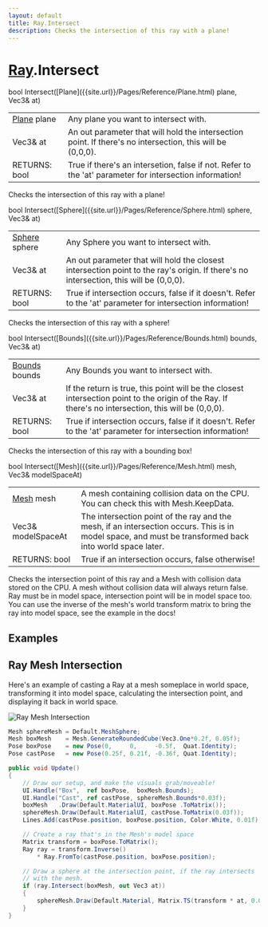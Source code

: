 ```yaml
---
layout: default
title: Ray.Intersect
description: Checks the intersection of this ray with a plane!
---
```

# [Ray]({{site.url}}/Pages/Reference/Ray.html).Intersect

<div class='signature' markdown='1'>
bool Intersect([Plane]({{site.url}}/Pages/Reference/Plane.html) plane, Vec3& at)
</div>

|  |  |
|--|--|
|[Plane]({{site.url}}/Pages/Reference/Plane.html) plane|Any plane you want to intersect with.|
|Vec3& at|An out parameter that will hold the intersection              point. If there's no intersection, this will be (0,0,0).|
|RETURNS: bool|True if there's an intersetion, false if not. Refer to the 'at' parameter for intersection information!|

Checks the intersection of this ray with a plane!
<div class='signature' markdown='1'>
bool Intersect([Sphere]({{site.url}}/Pages/Reference/Sphere.html) sphere, Vec3& at)
</div>

|  |  |
|--|--|
|[Sphere]({{site.url}}/Pages/Reference/Sphere.html) sphere|Any Sphere you want to intersect with.|
|Vec3& at|An out parameter that will hold the closest              intersection point to the ray's origin. If there's no              intersection, this will be (0,0,0).|
|RETURNS: bool|True if intersection occurs, false if it doesn't. Refer to the 'at' parameter for intersection information!|

Checks the intersection of this ray with a sphere!
<div class='signature' markdown='1'>
bool Intersect([Bounds]({{site.url}}/Pages/Reference/Bounds.html) bounds, Vec3& at)
</div>

|  |  |
|--|--|
|[Bounds]({{site.url}}/Pages/Reference/Bounds.html) bounds|Any Bounds you want to intersect with.|
|Vec3& at|If the return is true, this point will be the              closest intersection point to the origin of the Ray. If there's              no intersection, this will be (0,0,0).|
|RETURNS: bool|True if intersection occurs, false if it doesn't. Refer to the 'at' parameter for intersection information!|

Checks the intersection of this ray with a bounding box!
<div class='signature' markdown='1'>
bool Intersect([Mesh]({{site.url}}/Pages/Reference/Mesh.html) mesh, Vec3& modelSpaceAt)
</div>

|  |  |
|--|--|
|[Mesh]({{site.url}}/Pages/Reference/Mesh.html) mesh|A mesh containing collision data on the CPU.             You can check this with Mesh.KeepData.|
|Vec3& modelSpaceAt|The intersection point of the ray and             the mesh, if an intersection occurs. This is in model space, and             must be transformed back into world space later.|
|RETURNS: bool|True if an intersection occurs, false otherwise!|

Checks the intersection point of this ray and a Mesh
with collision data stored on the CPU. A mesh without collision
data will always return false. Ray must be in model space,
intersection point will be in model space too. You can use the
inverse of the mesh's world transform matrix to bring the ray
into model space, see the example in the docs!




## Examples

## Ray Mesh Intersection
Here's an example of casting a Ray at a mesh someplace in world space,
transforming it into model space, calculating the intersection point,
and displaying it back in world space.

![Ray Mesh Intersection]({{site.url}}/img/screenshots/RayMeshIntersect.jpg)

```csharp
Mesh sphereMesh = Default.MeshSphere;
Mesh boxMesh    = Mesh.GenerateRoundedCube(Vec3.One*0.2f, 0.05f);
Pose boxPose    = new Pose(0,     0,     -0.5f,  Quat.Identity);
Pose castPose   = new Pose(0.25f, 0.21f, -0.36f, Quat.Identity);

public void Update()
{
	// Draw our setup, and make the visuals grab/moveable!
	UI.Handle("Box",  ref boxPose,  boxMesh.Bounds);
	UI.Handle("Cast", ref castPose, sphereMesh.Bounds*0.03f);
	boxMesh   .Draw(Default.MaterialUI, boxPose .ToMatrix());
	sphereMesh.Draw(Default.MaterialUI, castPose.ToMatrix(0.03f));
	Lines.Add(castPose.position, boxPose.position, Color.White, 0.01f);

	// Create a ray that's in the Mesh's model space
	Matrix transform = boxPose.ToMatrix();
	Ray ray = transform.Inverse() 
		* Ray.FromTo(castPose.position, boxPose.position);

	// Draw a sphere at the intersection point, if the ray intersects 
	// with the mesh.
	if (ray.Intersect(boxMesh, out Vec3 at))
	{
		sphereMesh.Draw(Default.Material, Matrix.TS(transform * at, 0.02f));
	}
}
```

